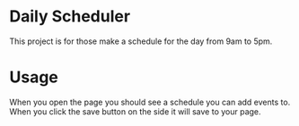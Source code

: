# Daily Scheduler

This project is for those make a schedule for the day from 9am to 5pm.

# Usage 

When you open the page you should see a schedule you can add events to. When you click the save button on the side it will save to your page.